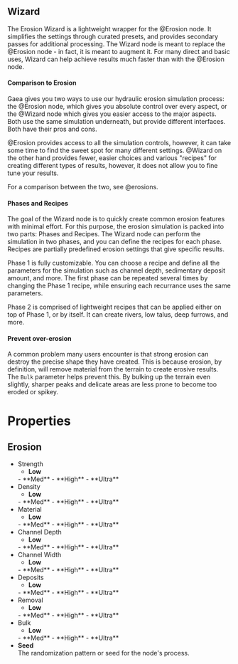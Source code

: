 


## Wizard

The Erosion Wizard is a lightweight wrapper for the @Erosion node. It simplifies the settings through curated presets, and provides secondary passes for additional processing. The Wizard node is meant to replace the @Erosion node - in fact, it is meant to augment it. For many direct and basic uses, Wizard can help achieve results much faster than with the @Erosion node.

#### Comparison to Erosion

Gaea gives you two ways to use our hydraulic erosion simulation process: the @Erosion node, which gives you absolute control over every aspect, or the @Wizard node which gives you easier access to the major aspects. Both use the same simulation underneath, but provide different interfaces. Both have their pros and cons.

@Erosion provides access to all the simulation controls, however, it can take some time to find the sweet spot for many different settings. @Wizard on the other hand provides fewer, easier choices and various "recipes" for creating different types of results, however, it does not allow you to fine tune your results.

For a comparison between the two, see @erosions.

#### Phases and Recipes

The goal of the Wizard node is to quickly create common erosion features with minimal effort. For this purpose, the erosion simulation is packed into two parts: Phases and Recipes. The Wizard node can perform the simulation in two phases, and you can define the recipes for each phase. Recipes are partially predefined erosion settings that give specific results.

Phase 1 is fully customizable. You can choose a recipe and define all the parameters for the simulation such as channel depth, sedimentary deposit amount, and more. The first phase can be repeated several times by changing the Phase 1 recipe, while ensuring each recurrance uses the same parameters.

Phase 2 is comprised of lightweight recipes that can be applied either on top of Phase 1, or by itself. It can create rivers, low talus, deep furrows, and more.

#### Prevent over-erosion

A common problem many users encounter is that strong erosion can destroy the precise shape they have created. This is because erosion, by definition, will remove material from the terrain to create erosive results. The `Bulk` parameter helps prevent this. By bulking up the terrain even slightly, sharper peaks and delicate areas are less prone to become too eroded or spikey.



# Properties


## Erosion

- Strength
  - **Low**  
  <desc>
  - **Med**  
  <desc>
  - **High**  
  <desc>
  - **Ultra**  
  <desc>
- Density
  - **Low**  
  <desc>
  - **Med**  
  <desc>
  - **High**  
  <desc>
  - **Ultra**  
  <desc>
- Material
  - **Low**  
  <desc>
  - **Med**  
  <desc>
  - **High**  
  <desc>
  - **Ultra**  
  <desc>
- Channel Depth
  - **Low**  
  <desc>
  - **Med**  
  <desc>
  - **High**  
  <desc>
  - **Ultra**  
  <desc>
- Channel Width
  - **Low**  
  <desc>
  - **Med**  
  <desc>
  - **High**  
  <desc>
  - **Ultra**  
  <desc>
- Deposits
  - **Low**  
  <desc>
  - **Med**  
  <desc>
  - **High**  
  <desc>
  - **Ultra**  
  <desc>
- Removal
  - **Low**  
  <desc>
  - **Med**  
  <desc>
  - **High**  
  <desc>
  - **Ultra**  
  <desc>
- Bulk
  - **Low**  
  <desc>
  - **Med**  
  <desc>
  - **High**  
  <desc>
  - **Ultra**  
  <desc>
- **Seed**  
  The randomization pattern or seed for the node's process.



